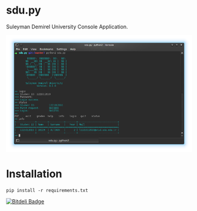 sdu.py
======

Suleyman Demirel University Console Application.

[![SS](sdu.png)](https://github.com/PyIsparta/sdu.py)

Installation
============

    pip install -r requirements.txt


[![Bitdeli Badge](https://d2weczhvl823v0.cloudfront.net/PyIsparta/sdu.py/trend.png)](https://bitdeli.com/free "Bitdeli Badge")

